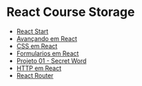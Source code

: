 # React Course Storage

- <a href="https://github.com/matxd/react-course-storage/tree/main/react-start">React Start</a>
- <a href="https://github.com/matxd/react-course-storage/tree/main/avancando-no-react">Avançando em React</a>
- <a href="https://github.com/matxd/react-course-storage/tree/main/css-no-react">CSS em React</a>
- <a href="https://github.com/matxd/react-course-storage/tree/main/forms-no-react">Formularios em React</a>
- <a href="https://github.com/matxd/react-course-storage/tree/main/projeto-01-secret-word">Projeto 01 - Secret Word</a>
- <a href="https://github.com/matxd/react-course-storage/tree/main/http-no-react">HTTP em React</a>
- <a href="https://github.com/matxd/react-course-storage/tree/main/react-router">React Router</a>
